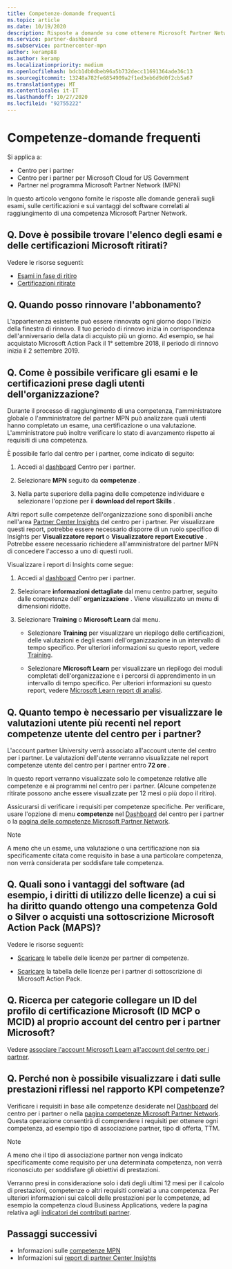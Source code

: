 ```yaml
---
title: Competenze-domande frequenti
ms.topic: article
ms.date: 10/19/2020
description: Risposte a domande su come ottenere Microsoft Partner Network competenze in oro e argento, scadenza dei vantaggi, rinnovo e attivazione delle licenze per Azure, cloud, Visual Studio e vantaggi tecnici e di supporto
ms.service: partner-dashboard
ms.subservice: partnercenter-mpn
author: keramp88
ms.author: keramp
ms.localizationpriority: medium
ms.openlocfilehash: bdcb1db0dbeb96a5b732decc11691364ade36c13
ms.sourcegitcommit: 13248a782fe6854909a2f1ed3eb6d9d0f2cb5a67
ms.translationtype: MT
ms.contentlocale: it-IT
ms.lasthandoff: 10/27/2020
ms.locfileid: "92755222"
---
```

# <a name="competencies---frequently-asked-questions"></a>Competenze-domande frequenti

Si applica a:

- Centro per i partner
- Centro per i partner per Microsoft Cloud for US Government
- Partner nel programma Microsoft Partner Network (MPN)

In questo articolo vengono fornite le risposte alle domande generali sugli esami, sulle certificazioni e sui vantaggi del software correlati al raggiungimento di una competenza Microsoft Partner Network.

## <a name="q-where-can-i-find-the-list-of-exams-and-microsoft-certifications-being-retired"></a>Q. Dove è possibile trovare l'elenco degli esami e delle certificazioni Microsoft ritirati?

Vedere le risorse seguenti:

- [Esami in fase di ritiro](/learn/certifications/retired-certification-exams)
- [Certificazioni ritirate](/learn/certifications/retired-certifications)

## <a name="q-when-can-i-renew-my-membership"></a>Q. Quando posso rinnovare l'abbonamento?

L'appartenenza esistente può essere rinnovata ogni giorno dopo l'inizio della finestra di rinnovo. Il tuo periodo di rinnovo inizia in corrispondenza dell'anniversario della data di acquisto più un giorno. Ad esempio, se hai acquistato Microsoft Action Pack il 1° settembre 2018, il periodo di rinnovo inizia il 2 settembre 2019.

## <a name="q-how-can-i-verify-the-exams-and-certifications-taken-by-my-organizations-users"></a>Q. Come è possibile verificare gli esami e le certificazioni prese dagli utenti dell'organizzazione?

Durante il processo di raggiungimento di una competenza, l'amministratore globale o l'amministratore del partner MPN può analizzare quali utenti hanno completato un esame, una certificazione o una valutazione. L'amministratore può inoltre verificare lo stato di avanzamento rispetto ai requisiti di una competenza.

È possibile farlo dal centro per i partner, come indicato di seguito:

1. Accedi al [dashboard](https://partner.microsoft.com/dashboard) Centro per i partner.

1. Selezionare **MPN** seguito da **competenze** .

1. Nella parte superiore della pagina delle competenze individuare e selezionare l'opzione per il **download del report Skills** .

Altri report sulle competenze dell'organizzazione sono disponibili anche nell'area [Partner Center Insights](partner-center-insights.md) del centro per i partner. Per visualizzare questi report, potrebbe essere necessario disporre di un ruolo specifico di Insights per **Visualizzatore report** o **Visualizzatore report Executive** . Potrebbe essere necessario richiedere all'amministratore del partner MPN di concedere l'accesso a uno di questi ruoli.

Visualizzare i report di Insights come segue:

1. Accedi al [dashboard](https://partner.microsoft.com/dashboard) Centro per i partner.

1. Selezionare **informazioni dettagliate** dal menu centro partner, seguito dalle competenze dell' **organizzazione** . Viene visualizzato un menu di dimensioni ridotte.

1. Selezionare **Training** o **Microsoft Learn** dal menu.

   - Selezionare **Training** per visualizzare un riepilogo delle certificazioni, delle valutazioni e degli esami dell'organizzazione in un intervallo di tempo specifico. Per ulteriori informazioni su questo report, vedere [Training](pci-training-dashboard.md).

   - Selezionare **Microsoft Learn** per visualizzare un riepilogo dei moduli completati dell'organizzazione e i percorsi di apprendimento in un intervallo di tempo specifico. Per ulteriori informazioni su questo report, vedere [Microsoft Learn report di analisi](ms-learn-analytics.md).

## <a name="q-how-long-does-it-take-to-see-the-latest-user-assessments-in-the-partner-center-user-skills-report"></a>Q. Quanto tempo è necessario per visualizzare le valutazioni utente più recenti nel report competenze utente del centro per i partner?

L'account partner University verrà associato all'account utente del centro per i partner. Le valutazioni dell'utente verranno visualizzate nel report competenze utente del centro per i partner entro **72 ore** .

In questo report verranno visualizzate solo le competenze relative alle competenze e ai programmi nel centro per i partner. (Alcune competenze ritirate possono anche essere visualizzate per 12 mesi o più dopo il ritiro).

Assicurarsi di verificare i requisiti per competenze specifiche. Per verificare, usare l'opzione di menu **competenze** nel [Dashboard](https://partner.microsoft.com/dashboard) del centro per i partner o la [pagina delle competenze Microsoft Partner Network](https://partner.microsoft.com/membership/competencies).

> [!NOTE]
> A meno che un esame, una valutazione o una certificazione non sia specificamente citata come requisito in base a una particolare competenza, non verrà considerata per soddisfare tale competenza.

## <a name="q-what-are-the-software-benefits-such-as-license-use-rights-that-i-am-entitled-to-when-i-achieve-a-gold-or-silver-competency-or-buy-a-microsoft-action-pack-subscription-maps"></a>Q. Quali sono i vantaggi del software (ad esempio, i diritti di utilizzo delle licenze) a cui si ha diritto quando ottengo una competenza Gold o Silver o acquisti una sottoscrizione Microsoft Action Pack (MAPS)?

Vedere le risorse seguenti:

- [Scaricare](https://assetsprod.microsoft.com/mpn-maps-software-iur-competency-license-table.docx) le tabelle delle licenze per partner di competenze.

- [Scaricare](https://assetsprod.microsoft.com/MPN-MAPS-Software-IUR-License-Table.xlsx) la tabella delle licenze per i partner di sottoscrizione di Microsoft Action Pack.

## <a name="q-how-do-i-link-a-microsoft-certification-profile-id-mcp-id-or-mcid-to-my-microsoft-partner-center-account"></a>Q. Ricerca per categorie collegare un ID del profilo di certificazione Microsoft (ID MCP o MCID) al proprio account del centro per i partner Microsoft?

Vedere [associare l'account Microsoft Learn all'account del centro per i partner](ms-learn-associate.md).

## <a name="q-why-cant-i-see-the-performance-data-reflected-under-the-competencies-kpis-report"></a>Q. Perché non è possibile visualizzare i dati sulle prestazioni riflessi nel rapporto KPI competenze?

Verificare i requisiti in base alle competenze desiderate nel [Dashboard](https://partner.microsoft.com/dashboard) del centro per i partner o nella [pagina competenze Microsoft Partner Network](https://partner.microsoft.com/membership/competencies). Questa operazione consentirà di comprendere i requisiti per ottenere ogni competenza, ad esempio tipo di associazione partner, tipo di offerta, TTM.

> [!NOTE]
> A meno che il tipo di associazione partner non venga indicato specificamente come requisito per una determinata competenza, non verrà riconosciuto per soddisfare gli obiettivi di prestazioni.
>
> Verranno presi in considerazione solo i dati degli ultimi 12 mesi per il calcolo di prestazioni, competenze o altri requisiti correlati a una competenza. Per ulteriori informazioni sui calcoli delle prestazioni per le competenze, ad esempio la competenza cloud Business Applications, vedere la pagina relativa agli [indicatori dei contributi partner](partner-contribution-indicators.md).

## <a name="next-steps"></a>Passaggi successivi

- Informazioni sulle [competenze MPN](learn-about-competencies.md)
- Informazioni sui [report di partner Center Insights](partner-center-insights.md)
